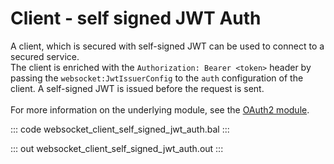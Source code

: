 # Client - self signed JWT Auth

A client, which is secured with self-signed JWT can be used to connect to
a secured service.<br/>
The client is enriched with the `Authorization: Bearer <token>` header by
passing the `websocket:JwtIssuerConfig` to the `auth` configuration of the
client. A self-signed JWT is issued before the request is sent.<br/><br/>
For more information on the underlying module,
see the [OAuth2 module](https://docs.central.ballerina.io/ballerina/oauth2/latest/).

::: code websocket_client_self_signed_jwt_auth.bal :::

::: out websocket_client_self_signed_jwt_auth.out :::